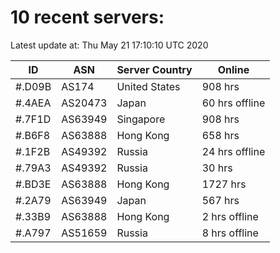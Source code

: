 # 10 recent servers:

Latest update at: Thu May 21 17:10:10 UTC 2020

| ID | ASN | Server Country | Online |
| -- | --- | -------------- | ------ |
| #.D09B | AS174 | United States | 908 hrs |
| #.4AEA | AS20473 | Japan | 60 hrs offline |
| #.7F1D | AS63949 | Singapore | 908 hrs |
| #.B6F8 | AS63888 | Hong Kong | 658 hrs |
| #.1F2B | AS49392 | Russia | 24 hrs offline |
| #.79A3 | AS49392 | Russia | 30 hrs |
| #.BD3E | AS63888 | Hong Kong | 1727 hrs |
| #.2A79 | AS63949 | Japan | 567 hrs |
| #.33B9 | AS63888 | Hong Kong | 2 hrs offline |
| #.A797 | AS51659 | Russia | 8 hrs offline |

